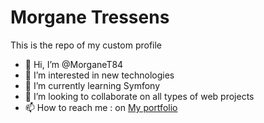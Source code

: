 # Morgane Tressens
This is the repo of my custom profile
- 👋 Hi, I’m @MorganeT84
- 👀 I’m interested in new technologies
- 🌱 I’m currently learning Symfony
- 💞️ I’m looking to collaborate on all types of web projects
- 📫 How to reach me : on [My portfolio](http://www.morganetressens.com)
